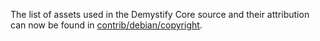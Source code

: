 The list of assets used in the Demystify Core source and their attribution can now be found in [contrib/debian/copyright](../contrib/debian/copyright).
